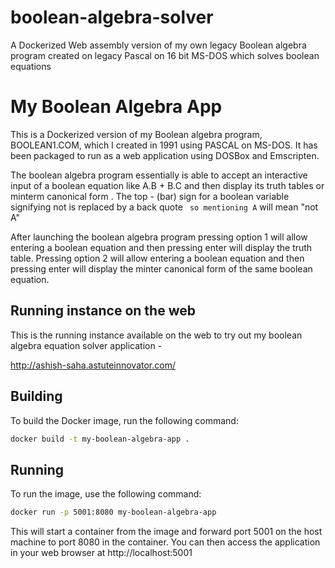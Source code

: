 # boolean-algebra-solver
A Dockerized Web assembly version of my own legacy Boolean algebra program created on legacy Pascal on 16 bit MS-DOS which solves boolean equations

# My Boolean Algebra App

This is a Dockerized version of my Boolean algebra program, BOOLEAN1.COM, which I created in 1991 using PASCAL on MS-DOS. It has been packaged to run as a web application using DOSBox and Emscripten.

The boolean algebra program essentially is able to accept an interactive input of a boolean equation like A.B + B.C and then display its truth tables or minterm canonical form . The top - (bar) sign for a boolean variable signifying not is replaced by a back quote ` so mentioning A` will mean "not A"

After launching the boolean algebra program pressing option 1 will allow entering a boolean equation and then pressing enter will display the truth table. Pressing option 2 will allow entering a boolean equation and then pressing enter will display the minter canonical form of the same boolean equation.



## Running instance on the web

This is the running instance available on the web to try out my boolean algebra equation solver application -

http://ashish-saha.astuteinnovator.com/

## Building 

To build the Docker image, run the following command:

```bash
docker build -t my-boolean-algebra-app .
```

## Running

To run the image, use the following command:

```bash
docker run -p 5001:8080 my-boolean-algebra-app
```

This will start a container from the image and forward port 5001 on the host machine to port 8080 in the container. You can then access the application in your web browser at http://localhost:5001

